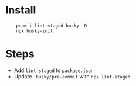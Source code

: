 # Install

```
    pnpm i lint-staged husky -D
    npx husky-init
```

# Steps

- Add `lint-staged` to `package.json`
- Update `.husky/pre-commit` with `npx lint-staged`
